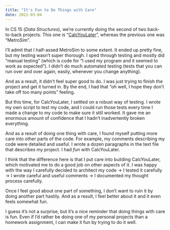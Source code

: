 ```yaml
---
title: "It's Fun to Do Things with Care"
date: 2022-03-04
---
```


In CS 15 (_Data Structures_), we’re currently doing the second of two back-to-back projects. This one is “[CalcYouLater](https://benborgers.com/posts/calcyoulater)”, whereas the previous one was “MetroSim”.

I’ll admit that I half-assed MetroSim to some extent. It ended up pretty fine, but my testing wasn’t super thorough. I sped through testing and mostly did “manual testing” (which is code for “I used my program and it seemed to work as expected”). I didn’t do much automated testing (tests that you can run over and over again, easily, whenever you change anything).

And as a result, it didn’t feel super good to do. I was just trying to finish the project and get it turned in. By the end, I had that “oh well, I hope they don’t take off too many points” feeling.

But this time, for CalcYouLater, I settled on a robust way of testing. I wrote my own script to test my code, and I could run those tests every time I made a change to my code to make sure it still worked. It gave me an enormous amount of confidence that I hadn’t inadvertently broken everything.

And as a result of doing one thing with care, I found myself putting more care into other parts of the code. For example, my comments describing my code were detailed and useful. I wrote a dozen paragraphs in the text file that describes my project. I had _fun_ with CalcYouLater.

I think that the difference here is that I put care into building CalcYouLater, which motivated me to do a good job on other aspects of it. I was happy with the way I carefully decided to architect my code → I tested it carefully → I wrote careful and useful comments → I documented my thought process carefully.

Once I feel good about one part of something, I don’t want to ruin it by doing another part hastily. And as a result, I feel better about it and it even feels somewhat fun.

I guess it’s not a surprise, but it’s a nice reminder that doing things with care is fun. Even if I’d rather be doing one of my personal projects than a homework assignment, I can make it fun by trying to do it well.

